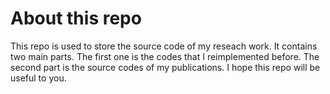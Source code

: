 # About this repo

This repo is used to store the source code of my reseach work. It contains two main parts. The first one is the codes that I reimplemented before. The second part is the source codes of my publications. I hope this repo will be useful to you.

